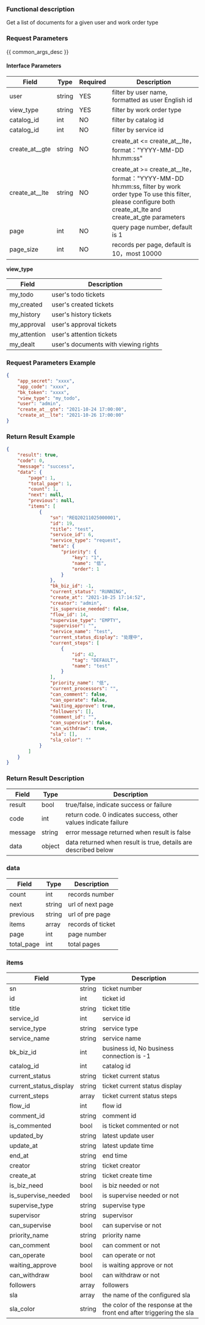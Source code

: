 ### Functional description

Get a list of documents for a given user and work order type

### Request Parameters

{{ common_args_desc }}

#### Interface Parameters

| Field           | Type   | Required | Description                                                         |
| -------------- | ------ | ---- | ------------------------------------------------------------ |
| user           | string | YES   | filter by user name, formatted as user English id                           |
| view_type      | string | YES   | filter by work order type                                           |
| catalog_id     | int | NO  | filter by catalog id                                           |
| catalog_id     | int | NO  | filter by service id                                           |
| create_at__gte | string | NO   | create_at <= create_at__lte，format："YYYY-MM-DD hh:mm:ss"             |
| create_at__lte | string | NO   | create_at >= create_at__lte，format："YYYY-MM-DD hh:mm:ss, filter by work order type To use this filter, please configure both create_at_lte and create_at_gte parameters |
| page           | int    | NO   | query page number, default is 1                                           |
| page_size      | int    | NO   | records per page, default is 10，most 10000                              |

**view_type**

| Field         | Description                   |
| ------------ | ---------------------- |
| my_todo      | user's todo tickets         |
| my_created   | user's created tickets         |
| my_history   | user's history tickets         |
| my_approval  | user's approval tickets       |
| my_attention | user's attention tickets         |
| my_dealt     | user's documents with viewing rights |

### Request Parameters Example

```json
{
    "app_secret": "xxxx",
    "app_code": "xxxx",
    "bk_token": "xxxx",
    "view_type": "my_todo",
    "user": "admin",
    "create_at__gte": "2021-10-24 17:00:00",
    "create_at__lte": "2021-10-26 17:00:00"
}
```

### Return Result Example

```json
{
    "result": true,
    "code": 0,
    "message": "success",
    "data": {
        "page": 1,
        "total_page": 1,
        "count": 1,
        "next": null,
        "previous": null,
        "items": [
            {
                "sn": "REQ20211025000001",
                "id": 19,
                "title": "test",
                "service_id": 6,
                "service_type": "request",
                "meta": {
                    "priority": {
                        "key": "1",
                        "name": "低",
                        "order": 1
                    }
                },
                "bk_biz_id": -1,
                "current_status": "RUNNING",
                "create_at": "2021-10-25 17:14:52",
                "creator": "admin",
                "is_supervise_needed": false,
                "flow_id": 14,
                "supervise_type": "EMPTY",
                "supervisor": "",
                "service_name": "test",
                "current_status_display": "处理中",
                "current_steps": [
                    {
                        "id": 42,
                        "tag": "DEFAULT",
                        "name": "test"
                    }
                ],
                "priority_name": "低",
                "current_processors": "",
                "can_comment": false,
                "can_operate": false,
                "waiting_approve": true,
                "followers": [],
                "comment_id": "",
                "can_supervise": false,
                "can_withdraw": true,
                "sla": [],
                "sla_color": ""
            }
        ]
    }
}
```

### Return Result Description

| Field    | Type   | Description                              |
| ------- | ------ | --------------------------------- |
| result  | bool   | true/false, indicate success or failure |
| code    | int    | return code. 0 indicates success, other values indicate failure |
| message | string | error message returned when result is false                          |
| data    | object | data returned when result is true, details are described below                          |

### data

| Field       | Type   | Description         |
| ---------- | ------ | ------------ |
| count      | int    | records number     |
| next       | string | url of next page   |
| previous   | string | url of pre page   |
| items      | array  | records of ticket |
| page       | int    | page number         |
| total_page | int    | total pages       |

### items

| Field                   | Type   | Description                        |
| ---------------------- | ------ | --------------------------- |
| sn                     | string | ticket number                        |
| id                     | int    | ticket id                      |
| title                  | string | ticket title                     |
| service_id             | int    | service id                      |
| service_type           | string | service type                    |
| service_name           | string | service name                    |
| bk_biz_id              | int    | business id, No business connection is -1      |
| catalog_id             | int    | catalog id                  |
| current_status         | string | ticket current status                |
| current_status_display | string | ticket current status display                |
| current_steps          | array  | ticket current status steps                |
| flow_id                | int    | flow id                  |
| comment_id             | string | comment id                  |
| is_commented           | bool   | is ticket commented or not              |
| updated_by             | string | latest update user                  |
| update_at              | string | latest update time                |
| end_at                 | string | end time                    |
| creator                | string | ticket creator                      |
| create_at              | string | ticket create time                    |
| is_biz_need            | bool   | is biz needed or not              |
| is_supervise_needed    | bool   | is supervise needed or not                |
| supervise_type         | string | supervise type                  |
| supervisor             | string | supervisor                      |
| can_supervise          | bool   | can supervise or not                    |
| priority_name          | string | priority name                      |
| can_comment            | bool   | can comment or not                |
| can_operate            | bool   | can operate or not               |
| waiting_approve        | bool   | is waiting approve or not            |
| can_withdraw           | bool   | can withdraw or not                |
| followers              | array  | followers                      |
| sla                    | array  | the name of the configured sla               |
| sla_color              | string | the color of the response at the front end after triggering the sla |
